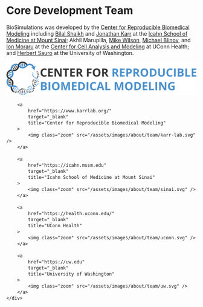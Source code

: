 # Core Development Team

BioSimulations was developed by the [Center for Reproducible Biomedical Modeling](http://reproduciblebiomodels.org/) including [Bilal Shaikh](https://bshaikh.com) and [Jonathan Karr](https://www.karrlab.org) at the [Icahn School of Medicine at Mount Sinai](https://icahn.mssm.edu); Akhil Marupilla, [Mike Wilson](https://www.linkedin.com/in/mike-wilson-08b3324/), [Michael Blinov](https://health.uconn.edu/blinov-lab/), and [Ion Moraru](https://facultydirectory.uchc.edu/profile?profileId=Moraru-Ion") at the [Center for Cell Analysis and Modeling](https://health.uconn.edu/cell-analysis-modeling/) at UConn Health; and [Herbert Sauro](https://www.sys-bio.org/) at the University of Washington.

<div class="logos">
    <div class="logos-row">
        <a
        href="https://reproduciblebiomodels.org/"
        target="_blank"
        title="Center for Reproducible Biomedical Modeling"
        >
            <img class="zoom" src="/assets/images/about/team/crbm.svg" />
        </a>

        <a
            href="https://www.karrlab.org/"
            target="_blank"
            title="Center for Reproducible Biomedical Modeling"
        >
            <img class="zoom" src="/assets/images/about/team/karr-lab.svg" />
        </a>

        <a
            href="https://icahn.mssm.edu"
            target="_blank"
            title="Icahn School of Medicine at Mount Sinai"
        >
            <img class="zoom" src="/assets/images/about/team/sinai.svg" />
        </a>

        <a
            href="https://health.uconn.edu/"
            target="_blank"
            title="UConn Health"
        >
            <img class="zoom" src="/assets/images/about/team/uconn.svg" />
        </a>

        <a
            href="https://uw.edu"
            target="_blank"
            title="University of Washington"
        >
            <img class="zoom" src="/assets/images/about/team/uw.svg" />
        </a>
    </div>
</div>
